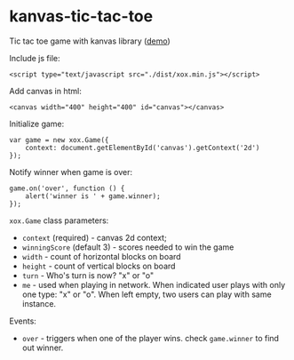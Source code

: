 # kanvas-tic-tac-toe
Tic tac toe game with kanvas library ([demo](http://karaxuna.github.io/kanvas-tic-tac-toe/))

Include js file:

    <script type="text/javascript src="./dist/xox.min.js"></script>
    
Add canvas in html:

    <canvas width="400" height="400" id="canvas"></canvas>
    
Initialize game:

    var game = new xox.Game({
        context: document.getElementById('canvas').getContext('2d')
    });
    
Notify winner when game is over:

    game.on('over', function () {
        alert('winner is ' + game.winner);
    });
    
`xox.Game` class parameters:

* `context` (required) - canvas 2d context;
* `winningScore` (default 3) - scores needed to win the game
* `width` - count of horizontal blocks on board
* `height` - count of vertical blocks on board
* `turn` - Who's turn is now? "x" or "o"
* `me` - used when playing in network. When indicated user plays with only one type: "x" or "o". When left empty, two users can play with same instance.
 
Events:

* `over` - triggers when one of the player wins. check `game.winner` to find out winner.
